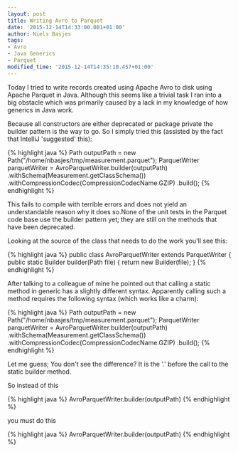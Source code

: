 ```yaml
---
layout: post
title: Writing Avro to Parquet
date: '2015-12-14T14:33:00.001+01:00'
author: Niels Basjes
tags:
- Avro
- Java Generics
- Parquet
modified_time: '2015-12-14T14:35:10.457+01:00'
---
```


Today I tried to write records created using Apache Avro to disk using Apache Parquet in Java.
Although this seems like a trivial task I ran into a big obstacle which was primarily caused by a lack in my knowledge of how generics in Java work.

Because all constructors are either deprecated or package private the builder pattern is the way to go.
So I simply tried this (assisted by the fact that IntelliJ 'suggested' this):

{% highlight java %}
Path outputPath = new Path("/home/nbasjes/tmp/measurement.parquet");
ParquetWriter<Measurement> parquetWriter =
    AvroParquetWriter<Measurement>.builder(outputPath)
        .withSchema(Measurement.getClassSchema())
        .withCompressionCodec(CompressionCodecName.GZIP)
        .build();
{% endhighlight %}

This fails to compile with terrible errors and does not yield an understandable reason why it does so.None of the unit tests in the Parquet code base use the builder pattern yet; they are still on the methods that have been deprecated.

Looking at the source of the class that needs to do the work you'll see this:

{% highlight java %}
public class AvroParquetWriter<T> extends ParquetWriter<T> {
  public static <T> Builder<T> builder(Path file) {
    return new Builder<T>(file);
  }
{% endhighlight %}

After talking to a colleague of mine he pointed out that calling a static method in generic has a slightly different syntax.
Apparently calling such a method requires the following syntax (which works like a charm):

{% highlight java %}
Path outputPath = new Path("/home/nbasjes/tmp/measurement.parquet");
ParquetWriter<Measurement> parquetWriter =
   AvroParquetWriter.<Measurement>builder(outputPath)
       .withSchema(Measurement.getClassSchema())
       .withCompressionCodec(CompressionCodecName.GZIP)
       .build();
{% endhighlight %}

Let me guess; You don't see the difference?
It is the '.' before the call to the static builder method.

So instead of this

{% highlight java %}
AvroParquetWriter<Measurement>.builder(outputPath)
{% endhighlight %}

you must do this

{% highlight java %}
AvroParquetWriter.<Measurement>builder(outputPath)
{% endhighlight %}
